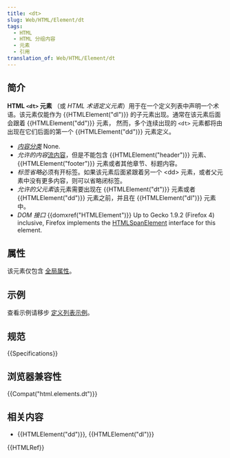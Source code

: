 ```yaml
---
title: <dt>
slug: Web/HTML/Element/dt
tags:
  - HTML
  - HTML 分组内容
  - 元素
  - 引用
translation_of: Web/HTML/Element/dt
---
```

## 简介

**HTML `<dt>` 元素** （或 _HTML 术语定义元素_）用于在一个定义列表中声明一个术语。该元素仅能作为 {{HTMLElement("dl")}} 的子元素出现。通常在该元素后面会跟着 {{HTMLElement("dd")}} 元素， 然而，多个连续出现的 `<dt>` 元素都将由出现在它们后面的第一个 {{HTMLElement("dd")}} 元素定义。

- _[内容分类](/zh-CN/docs/HTML/Content_categories)_ None.
- _允许的内容_[流内容](/zh-CN/docs/HTML/Content_categories#Flowing_content)，但是不能包含 {{HTMLElement("header")}} 元素、{{HTMLElement("footer")}} 元素或者其他章节、标题内容。
- *标签省略*必须有开标签。如果该元素后面紧跟着另一个 \<dd> 元素，或者父元素中没有更多内容，则可以省略闭标签。
- *允许的父元素*该元素需要出现在 {{HTMLElement("dt")}} 元素或者 {{HTMLElement("dd")}} 元素之前，并且在 {{HTMLElement("dl")}} 元素中。
- _DOM 接口_ {{domxref("HTMLElement")}} Up to Gecko 1.9.2 (Firefox 4) inclusive, Firefox implements the [HTMLSpanElement](/zh-CN/docs/DOM/span) interface for this element.

## 属性

该元素仅包含 [全局属性](/zh-CN/docs/HTML/Global_attributes)。

## 示例

查看示例请移步 [定义列表示例](/zh-CN/docs/HTML/Element/dl#Examples)。

## 规范

{{Specifications}}

## 浏览器兼容性

{{Compat("html.elements.dt")}}

## 相关内容

- {{HTMLElement("dd")}}, {{HTMLElement("dl")}}

{{HTMLRef}}
